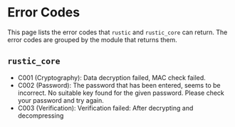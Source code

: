 # Error Codes

This page lists the error codes that `rustic` and `rustic_core` can return. The
error codes are grouped by the module that returns them.

## `rustic_core`

- C001 (Cryptography): Data decryption failed, MAC check failed.
- C002 (Password): The password that has been entered, seems to be incorrect. No
  suitable key found for the given password. Please check your password and try
  again.
- C003 (Verification): Verification failed: After decrypting and decompressing
